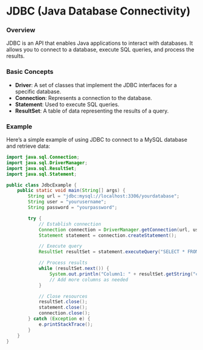 # JDBC (Java Database Connectivity)

### Overview
JDBC is an API that enables Java applications to interact with databases. It allows you to connect to a database, execute SQL queries, and process the results.

### Basic Concepts
- **Driver**: A set of classes that implement the JDBC interfaces for a specific database.
- **Connection**: Represents a connection to the database.
- **Statement**: Used to execute SQL queries.
- **ResultSet**: A table of data representing the results of a query.

### Example
Here’s a simple example of using JDBC to connect to a MySQL database and retrieve data:

```java
import java.sql.Connection;
import java.sql.DriverManager;
import java.sql.ResultSet;
import java.sql.Statement;

public class JdbcExample {
    public static void main(String[] args) {
        String url = "jdbc:mysql://localhost:3306/yourdatabase";
        String user = "yourusername";
        String password = "yourpassword";

        try {
            // Establish connection
            Connection connection = DriverManager.getConnection(url, user, password);
            Statement statement = connection.createStatement();

            // Execute query
            ResultSet resultSet = statement.executeQuery("SELECT * FROM yourtable");

            // Process results
            while (resultSet.next()) {
                System.out.println("Column1: " + resultSet.getString("column1"));
                // Add more columns as needed
            }

            // Close resources
            resultSet.close();
            statement.close();
            connection.close();
        } catch (Exception e) {
            e.printStackTrace();
        }
    }
}
```